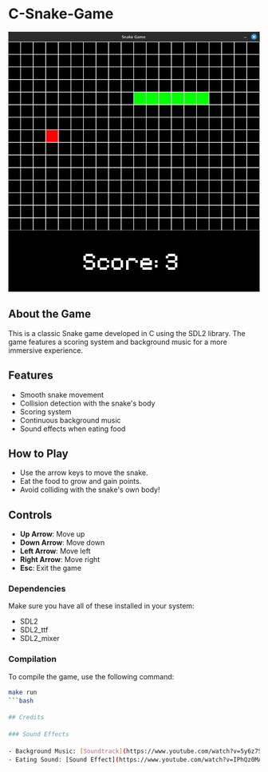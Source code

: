 # C-Snake-Game
![Gameplay Screenshot](screenshot.png)

## About the Game

This is a classic Snake game developed in C using the SDL2 library. The game features a scoring system and background music for a more immersive experience.

## Features

- Smooth snake movement
- Collision detection with the snake's body
- Scoring system
- Continuous background music
- Sound effects when eating food

## How to Play

- Use the arrow keys to move the snake.
- Eat the food to grow and gain points.
- Avoid colliding with the snake's own body!

## Controls

- **Up Arrow**: Move up
- **Down Arrow**: Move down
- **Left Arrow**: Move left
- **Right Arrow**: Move right
- **Esc**: Exit the game

### Dependencies
Make sure you have all of these installed in your system:
- SDL2
- SDL2_ttf
- SDL2_mixer

### Compilation

To compile the game, use the following command:

```bash
make run
```bash

## Credits

### Sound Effects

- Background Music: [Soundtrack](https://www.youtube.com/watch?v=5y6z7SlcnI0&list=PLPBrp0Wr_HK9Sx4hh30feKyt6eSlEh3Zv&index=2)
- Eating Sound: [Sound Effect](https://www.youtube.com/watch?v=IPhQz0MA0AI)